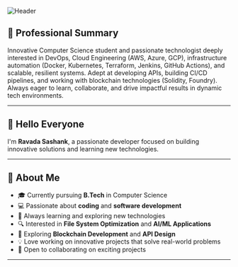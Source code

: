 ![Header](https://capsule-render.vercel.app/api?type=waving&color=gradient&customColorList=6,11,20&height=250&section=header&text=Hello%20World!&fontSize=80&animation=fadeIn&fontAlignY=38&desc=Welcome%20to%20my%20GitHub%20Profile&descAlignY=51&descAlign=50)

## 🌟 Professional Summary

Innovative Computer Science student and passionate technologist deeply interested in DevOps, Cloud Engineering (AWS, Azure, GCP), infrastructure automation (Docker, Kubernetes, Terraform, Jenkins, GitHub Actions), and scalable, resilient systems. Adept at developing APIs, building CI/CD pipelines, and working with blockchain technologies (Solidity, Foundry). Always eager to learn, collaborate, and drive impactful results in dynamic tech environments.

---

## 👋 Hello Everyone

I'm **Ravada Sashank**, a passionate developer focused on building innovative solutions and learning new technologies.

---

## 🚀 About Me

- 🎓 Currently pursuing **B.Tech** in Computer Science
- 💻 Passionate about **coding** and **software development**
- 🌱 Always learning and exploring new technologies
- 🔍 Interested in **File System Optimization** and **AI/ML Applications**
- 🔗 Exploring **Blockchain Development** and **API Design**
- 💡 Love working on innovative projects that solve real-world problems
- 🤝 Open to collaborating on exciting projects

---
